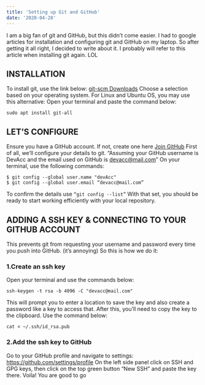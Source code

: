 ```yaml
---
title: 'Setting up Git and GitHub'
date: '2020-04-28'
---
```


I am a big fan of git and GitHub, but this didn’t come easier. I had to google articles for installation and configuring git and GitHub on my laptop. So after getting it all right, I decided to write about it. I probably will refer to this article when installing git again. LOL

## INSTALLATION
To install git, use the link below:
[git-scm Downloads](https://git-scm.com/downloads)
Choose a selection based on your operating system.
For Linux and Ubuntu OS, you may use this alternative:
Open your terminal and paste the command below:
```shell
sudo apt install git-all
```

## LET’S CONFIGURE
Ensure you have a GitHub account. If not, create one here [Join GitHub](https://github.com/join)
First of all, we’ll configure your details to git.
“Assuming your GitHub username is DevAcc and the email used on GitHub is devacc@mail.com”
On your terminal, use the following commands:
```shell
$ git config --global user.name "devAcc"
$ git config --global user.email “devacc@mail.com”
```
To confirm the details use  ``` “git config --list” ```
With that set, you should be ready to start working efficiently with your local repository.

## ADDING A SSH KEY & CONNECTING TO YOUR GITHUB ACCOUNT
This prevents git from requesting your username and password every time you push into GitHub. (it’s annoying)
So this is how we do it:
### 1.Create an ssh key
Open your terminal and use the commands below:
```shell
ssh-keygen -t rsa -b 4096 -C "devacc@mail.com"
```
This will prompt you to enter a location to save the key and also create a password like a key to access that.
After this, you’ll need to copy the key to the clipboard.
Use the command below:
```shell
cat < ~/.ssh/id_rsa.pub
```
### 2.Add the ssh key to GitHub
Go to your GitHub profile and navigate to settings: https://github.com/settings/profile
On the left side panel click on SSH and GPG keys, then click on the top green button “New SSH” and paste the key there.
Voila! You are good to go
